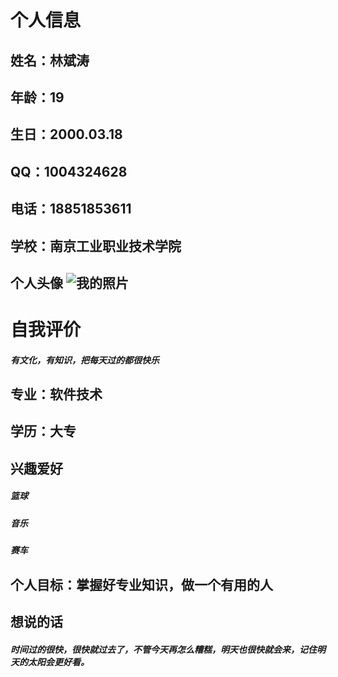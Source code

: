 # 个人信息
## 姓名：林斌涛
## 年龄：19
## 生日：2000.03.18
## QQ：1004324628
## 电话：18851853611
## 学校：南京工业职业技术学院
## 个人头像  ![我的照片](https://ss1.bdstatic.com/70cFuXSh_Q1YnxGkpoWK1HF6hhy/it/u=1728749237,3937596178&fm=27&gp=0.jpg)
# 自我评价
##### 有文化，有知识，把每天过的都很快乐
## 专业：软件技术
## 学历：大专
## 兴趣爱好
##### 篮球
##### 音乐
##### 赛车
## 个人目标：掌握好专业知识，做一个有用的人
## 想说的话
##### 时间过的很快，很快就过去了，不管今天再怎么糟糕，明天也很快就会来，记住明天的太阳会更好看。